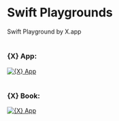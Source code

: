 # Swift Playgrounds

Swift Playground by X.app

#

### {X} App:
[![{X} App](https://github.com/xapp/playgrounds/blob/main/Thumbnail/XAppThumbnail.png)](https://github.com/xapp/playgrounds/blob/main/X.app.swiftpm.zip)

#

### {X} Book:
[![{X} App](https://github.com/xapp/playgrounds/blob/main/Thumbnail/XBookThumbnail@3x.png)](https://github.com/xapp/playgrounds/blob/main/X.book.playgroundbook.zip)
